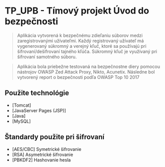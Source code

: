 # TP_UPB - Tímový projekt Úvod do bezpečnosti
> Aplikácia vytvorená k bezpečnému zdieľaniu súborov medzi zaregistrovanými užívateľmi. 
> Každý registrovaný užívateľ má vygenerovaný súkromný a verejný kľuč, ktoré sa používajú pri šifrovaní/dešifrovaní tajného kľúča.
> Súkromný kľuč je využívaný pri šifrovaní samotného súboru.

> Aplikácia bola priebežne testovaná na bezpečnostne diery pomocou nástrojov  OWASP Zed Attack Proxy, Nikto, Acunetix. Následne bol vytvorený report o bezpečnosti podľa OWASP Top 10 2017

## Použite technológie 
* [Tomcat]
* [JavaServer Pages (JSP)]
* [Java]
* [MySQL]

## Štandardy použite pri šifrovaní
* [AES/CBC] Symetrické šifrovanie 
* [RSA] Asymetrické šifrovanie
* [PBKDF2] Hashovanie hesla
